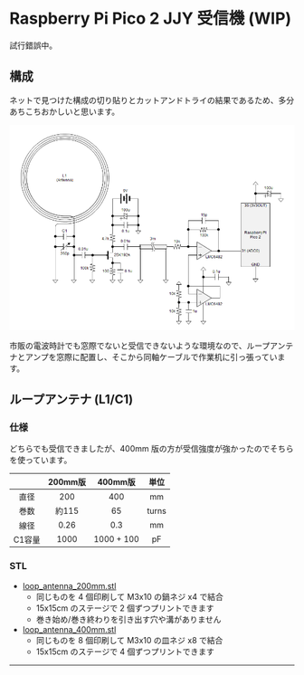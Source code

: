 # Raspberry Pi Pico 2 JJY 受信機 (WIP)

試行錯誤中。

## 構成

ネットで見つけた構成の切り貼りとカットアンドトライの結果であるため、多分あちこちおかしいと思います。

![回路図](images/circuit_diagram.png)

市販の電波時計でも窓際でないと受信できないような環境なので、ループアンテナとアンプを窓際に配置し、そこから同軸ケーブルで作業机に引っ張っています。

## ループアンテナ (L1/C1)

### 仕様

どちらでも受信できましたが、400mm 版の方が受信強度が強かったのでそちらを使っています。

||200mm版|400mm版|単位|
|:--:|:--:|:--:|:--:|
|直径|200|400|mm|
|巻数|約115|65|turns|
|線径|0.26|0.3|mm|
|C1容量|1000|1000 + 100|pF|

### STL

- [loop_antenna_200mm.stl](3dmodel/loop_antenna_200mm.stl)
    - 同じものを 4 個印刷して M3x10 の鍋ネジ x4 で結合
    - 15x15cm のステージで 2 個ずつプリントできます
    - 巻き始め/巻き終わりを引き出す穴や溝がありません
- [loop_antenna_400mm.stl](3dmodel/loop_antenna_400mm.stl)
    - 同じものを 8 個印刷して M3x10 の皿ネジ x8 で結合
    - 15x15cm のステージで 4 個ずつプリントできます

----
